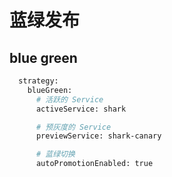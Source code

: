 # 蓝绿发布


## blue green

```bash
  strategy:
    blueGreen:
      # 活跃的 Service
      activeService: shark

      # 预灰度的 Service
      previewService: shark-canary

      # 蓝绿切换
      autoPromotionEnabled: true

```
